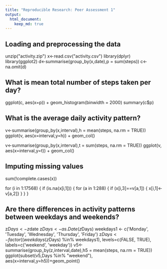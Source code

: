 ```yaml
---
title: "Reproducible Research: Peer Assessment 1"
output: 
  html_document:
    keep_md: true
---
```



## Loading and preprocessing the data
unzip("activity.zip")
x<-read.csv("activity.csv")
library(dplyr)
library(ggplot2)
d<-summarise(group_by(x,date),p = sum(steps))
c<-na.omit(d)

## What is mean total number of steps taken per day?
ggplot(c, aes(x=p)) + geom_histogram(binwidth = 2000)
summary(c$p)


## What is the average daily activity pattern?
v<-summarise(group_by(x,interval),h = mean(steps, na.rm = TRUE))
ggplot(v, aes(x=interval,y=h)) + geom_col()

v<-summarise(group_by(x,interval),t = sum(steps, na.rm = TRUE))
ggplot(v, aes(x=interval,y=t)) + geom_col()



## Imputing missing values
sum(!complete.cases(x))

for (i in 1:17568) {
  if (is.na(x[i,1])) { 
    for (a in 1:288) {
      if (x[i,3]==v[a,1]) {
        x[i,1]<-v[a,2]}
      }
    }
}


## Are there differences in activity patterns between weekdays and weekends?

z$Days<-z$date
z$Days<-as.Date(z$Days)
weekdays1 <- c('Monday', 'Tuesday', 'Wednesday', 'Thursday', 'Friday')
z$Days <- factor((weekdays(z$Days) %in% weekdays1), levels=c(FALSE, TRUE), labels=c('weekend', 'weekday'))
v5<-summarise(group_by(z,interval,date),h5 = mean(steps, na.rm = TRUE))
ggplot(subset(v5,Days %in% "weekend"), aes(x=interval,y=h5))+geom_point()


